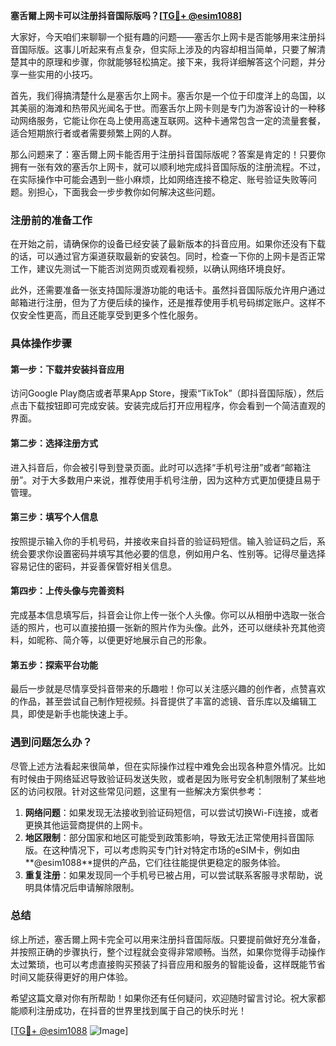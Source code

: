 **塞舌爾上网卡可以注册抖音国际版吗？[[TG💪+ @esim1088](https://t.me/s/esim1088)]**

大家好，今天咱们来聊聊一个挺有趣的问题——塞舌尔上网卡是否能够用来注册抖音国际版。这事儿听起来有点复杂，但实际上涉及的内容却相当简单，只要了解清楚其中的原理和步骤，你就能够轻松搞定。接下来，我将详细解答这个问题，并分享一些实用的小技巧。

首先，我们得搞清楚什么是塞舌尔上网卡。塞舌尔是一个位于印度洋上的岛国，以其美丽的海滩和热带风光闻名于世。而塞舌尔上网卡则是专门为游客设计的一种移动网络服务，它能让你在岛上使用高速互联网。这种卡通常包含一定的流量套餐，适合短期旅行者或者需要频繁上网的人群。

那么问题来了：塞舌爾上网卡能否用于注册抖音国际版呢？答案是肯定的！只要你拥有一张有效的塞舌尔上网卡，就可以顺利地完成抖音国际版的注册流程。不过，在实际操作中可能会遇到一些小麻烦，比如网络连接不稳定、账号验证失败等问题。别担心，下面我会一步步教你如何解决这些问题。

### 注册前的准备工作

在开始之前，请确保你的设备已经安装了最新版本的抖音应用。如果你还没有下载的话，可以通过官方渠道获取最新的安装包。同时，检查一下你的上网卡是否正常工作，建议先测试一下能否浏览网页或观看视频，以确认网络环境良好。

此外，还需要准备一张支持国际漫游功能的电话卡。虽然抖音国际版允许用户通过邮箱进行注册，但为了方便后续的操作，还是推荐使用手机号码绑定账户。这样不仅安全性更高，而且还能享受到更多个性化服务。

### 具体操作步骤

#### 第一步：下载并安装抖音应用
访问Google Play商店或者苹果App Store，搜索“TikTok”（即抖音国际版），然后点击下载按钮即可完成安装。安装完成后打开应用程序，你会看到一个简洁直观的界面。

#### 第二步：选择注册方式
进入抖音后，你会被引导到登录页面。此时可以选择“手机号注册”或者“邮箱注册”。对于大多数用户来说，推荐使用手机号注册，因为这种方式更加便捷且易于管理。

#### 第三步：填写个人信息
按照提示输入你的手机号码，并接收来自抖音的验证码短信。输入验证码之后，系统会要求你设置密码并填写其他必要的信息，例如用户名、性别等。记得尽量选择容易记住的密码，并妥善保管好相关信息。

#### 第四步：上传头像与完善资料
完成基本信息填写后，抖音会让你上传一张个人头像。你可以从相册中选取一张合适的照片，也可以直接拍摄一张新的照片作为头像。此外，还可以继续补充其他资料，如昵称、简介等，以便更好地展示自己的形象。

#### 第五步：探索平台功能
最后一步就是尽情享受抖音带来的乐趣啦！你可以关注感兴趣的创作者，点赞喜欢的作品，甚至尝试自己制作短视频。抖音提供了丰富的滤镜、音乐库以及编辑工具，即使是新手也能快速上手。

### 遇到问题怎么办？

尽管上述方法看起来很简单，但在实际操作过程中难免会出现各种意外情况。比如有时候由于网络延迟导致验证码发送失败，或者是因为账号安全机制限制了某些地区的访问权限。针对这些常见问题，这里有一些解决方案供参考：

1. **网络问题**：如果发现无法接收到验证码短信，可以尝试切换Wi-Fi连接，或者更换其他运营商提供的上网卡。
2. **地区限制**：部分国家和地区可能受到政策影响，导致无法正常使用抖音国际版。在这种情况下，可以考虑购买专门针对特定市场的eSIM卡，例如由**@esim1088**提供的产品，它们往往能提供更稳定的服务体验。
3. **重复注册**：如果发现同一个手机号已被占用，可以尝试联系客服寻求帮助，说明具体情况后申请解除限制。

### 总结

综上所述，塞舌爾上网卡完全可以用来注册抖音国际版。只要提前做好充分准备，并按照正确的步骤执行，整个过程就会变得非常顺畅。当然，如果你觉得手动操作太过繁琐，也可以考虑直接购买预装了抖音应用和服务的智能设备，这样既能节省时间又能获得更好的用户体验。

希望这篇文章对你有所帮助！如果你还有任何疑问，欢迎随时留言讨论。祝大家都能顺利注册成功，在抖音的世界里找到属于自己的快乐时光！

[[TG💪+ @esim1088](https://t.me/s/esim1088) ![Image](https://i.postimg.cc/4NQfJmqS/Snipaste-2025-05-13-00-14-12.png)]